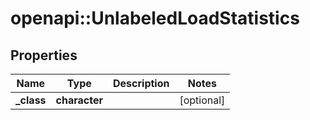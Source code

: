 # openapi::UnlabeledLoadStatistics


## Properties
Name | Type | Description | Notes
------------ | ------------- | ------------- | -------------
**_class** | **character** |  | [optional] 


